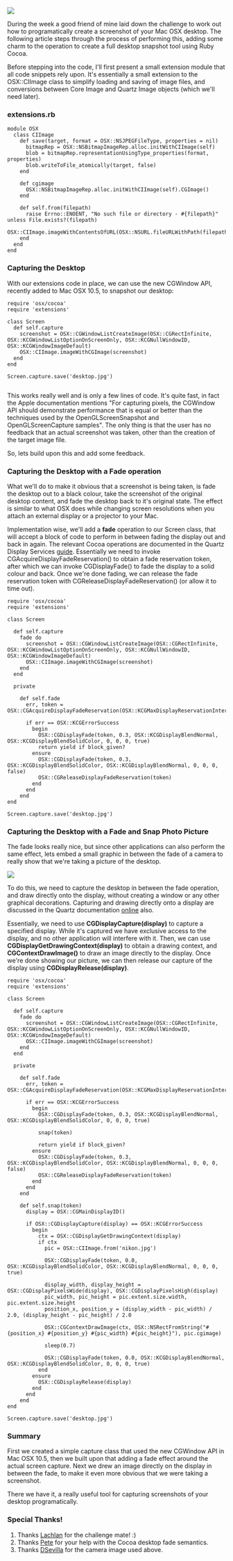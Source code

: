 <img src="/assets/2008/1/12/snap1.jpg"/>

During the week a good friend of mine laid down the challenge to work out how to programatically create a screenshot of your Mac OSX desktop. The following article steps through the process of performing this, adding some charm to the operation to create a full desktop snapshot tool using Ruby Cocoa.

Before stepping into the code, I'll first present a small extension module that all code snippets rely upon. It's essentially a small extension to the OSX::CIImage class to simplify loading and saving of image files, and conversions between Core Image and Quartz Image objects (which we'll need later).

### extensions.rb

    module OSX
      class CIImage      
        def save(target, format = OSX::NSJPEGFileType, properties = nil)
          bitmapRep = OSX::NSBitmapImageRep.alloc.initWithCIImage(self)
          blob = bitmapRep.representationUsingType_properties(format, properties)
          blob.writeToFile_atomically(target, false)
        end
    
        def cgimage
          OSX::NSBitmapImageRep.alloc.initWithCIImage(self).CGImage()
        end
    
        def self.from(filepath)
          raise Errno::ENOENT, "No such file or directory - #{filepath}" unless File.exists?(filepath)
          OSX::CIImage.imageWithContentsOfURL(OSX::NSURL.fileURLWithPath(filepath))
        end
      end
    end

### Capturing the Desktop

With our extensions code in place, we can use the new CGWindow API, recently added to Mac OSX 10.5, to snapshot our desktop:

    require 'osx/cocoa'
    require 'extensions'

    class Screen
      def self.capture
        screenshot = OSX::CGWindowListCreateImage(OSX::CGRectInfinite, OSX::KCGWindowListOptionOnScreenOnly, OSX::KCGNullWindowID, OSX::KCGWindowImageDefault)
        OSX::CIImage.imageWithCGImage(screenshot)
      end
    end

    Screen.capture.save('desktop.jpg')

<img src=""/>

This works really well and is only a few lines of code. It's quite fast, in fact the Apple documentation mentions "For capturing pixels, the CGWindow API should demonstrate performance that is equal or better than the techniques used by the OpenGLScreenSnapshot and OpenGLScreenCapture samples". The only thing is that the user has no feedback that an actual screenshot was taken, other than the creation of the target image file.

So, lets build upon this and add some feedback.

### Capturing the Desktop with a Fade operation

What we'll do to make it obvious that a screenshot is being taken, is fade the desktop out to a black colour, take the screenshot of the original desktop content, and fade the desktop back to it's original state. The effect is similar to what OSX does while changing screen resolutions when you attach an external display or a projector to your Mac.

Implementation wise, we'll add a __fade__ operation to our Screen class, that will accept a block of code to perform in between fading the display out and back in again. The relevant Cocoa operations are documented in the Quartz Display Services [guide](http://developer.apple.com/documentation/GraphicsImaging/Conceptual/QuartzDisplayServicesConceptual/Articles/FadeEffects.html#//apple_ref/doc/uid/TP40004232). Essentially we need to invoke CGAcquireDisplayFadeReservation() to obtain a fade reservation token, after which we can invoke CGDisplayFade() to fade the display to a solid colour and back. Once we're done fading, we can release the fade reservation token with CGReleaseDisplayFadeReservation() (or allow it to time out).

    require 'osx/cocoa'
    require 'extensions'

    class Screen
  
      def self.capture
        fade do
          screenshot = OSX::CGWindowListCreateImage(OSX::CGRectInfinite, OSX::KCGWindowListOptionOnScreenOnly, OSX::KCGNullWindowID, OSX::KCGWindowImageDefault)
          OSX::CIImage.imageWithCGImage(screenshot)
        end
      end
  
      private
  
        def self.fade
          err, token = OSX::CGAcquireDisplayFadeReservation(OSX::KCGMaxDisplayReservationInterval)
  
          if err == OSX::KCGErrorSuccess
            begin
              OSX::CGDisplayFade(token, 0.3, OSX::KCGDisplayBlendNormal, OSX::KCGDisplayBlendSolidColor, 0, 0, 0, true)
              return yield if block_given?
            ensure
              OSX::CGDisplayFade(token, 0.3, OSX::KCGDisplayBlendSolidColor, OSX::KCGDisplayBlendNormal, 0, 0, 0, false)
              OSX::CGReleaseDisplayFadeReservation(token)
            end
          end
        end
    end

    Screen.capture.save('desktop.jpg')

### Capturing the Desktop with a Fade and Snap Photo Picture

The fade looks really nice, but since other applications can also perform the same effect, lets embed a small graphic in between the fade of a camera to really show that we're taking a picture of the desktop.

<img src="http://farm1.static.flickr.com/94/249202834_c8d25d461f.jpg?v=0"/>

To do this, we need to capture the desktop in between the fade operation, and draw directly onto the display, without creating a window or any other graphical decorations. Capturing and drawing directly onto a display are discussed in the Quartz documentation [online](http://developer.apple.com/documentation/GraphicsImaging/Conceptual/QuartzDisplayServicesConceptual/Articles/DisplayCapture.html) also.

Essentially, we need to use __CGDisplayCapture(display)__ to capture a specified display. While it's captured we have exclusive access to the display, and no other application will interfere with it. Then, we can use __CGDisplayGetDrawingContext(display)__ to obtain a drawing context, and __CGContextDrawImage()__ to draw an image directly to the display. Once we're done showing our picture, we can then release our capture of the display using __CGDisplayRelease(display)__.

    require 'osx/cocoa'
    require 'extensions'

    class Screen
  
      def self.capture
        fade do
          screenshot = OSX::CGWindowListCreateImage(OSX::CGRectInfinite, OSX::KCGWindowListOptionOnScreenOnly, OSX::KCGNullWindowID, OSX::KCGWindowImageDefault)
          OSX::CIImage.imageWithCGImage(screenshot)
        end
      end
  
      private
  
        def self.fade
          err, token = OSX::CGAcquireDisplayFadeReservation(OSX::KCGMaxDisplayReservationInterval)
  
          if err == OSX::KCGErrorSuccess
            begin
              OSX::CGDisplayFade(token, 0.3, OSX::KCGDisplayBlendNormal, OSX::KCGDisplayBlendSolidColor, 0, 0, 0, true)
          
              snap(token)
          
              return yield if block_given?
            ensure
              OSX::CGDisplayFade(token, 0.3, OSX::KCGDisplayBlendSolidColor, OSX::KCGDisplayBlendNormal, 0, 0, 0, false)
              OSX::CGReleaseDisplayFadeReservation(token)
            end
          end
        end
    
        def self.snap(token)
          display = OSX::CGMainDisplayID()
      
          if OSX::CGDisplayCapture(display) == OSX::KCGErrorSuccess
            begin
              ctx = OSX::CGDisplayGetDrawingContext(display)
              if ctx
                pic = OSX::CIImage.from('nikon.jpg')
            
                OSX::CGDisplayFade(token, 0.0, OSX::KCGDisplayBlendSolidColor, OSX::KCGDisplayBlendNormal, 0, 0, 0, true)
            
                display_width, display_height = OSX::CGDisplayPixelsWide(display), OSX::CGDisplayPixelsHigh(display)
                pic_width, pic_height = pic.extent.size.width, pic.extent.size.height
                position_x, position_y = (display_width - pic_width) / 2.0, (display_height - pic_height) / 2.0
            
                OSX::CGContextDrawImage(ctx, OSX::NSRectFromString("#{position_x} #{position_y} #{pic_width} #{pic_height}"), pic.cgimage)
            
                sleep(0.7)
            
                OSX::CGDisplayFade(token, 0.0, OSX::KCGDisplayBlendNormal, OSX::KCGDisplayBlendSolidColor, 0, 0, 0, true)
              end
            ensure
              OSX::CGDisplayRelease(display)
            end
          end
        end
    end

    Screen.capture.save('desktop.jpg')

### Summary

First we created a simple capture class that used the new CGWindow API in Mac OSX 10.5, then we built upon that adding a fade effect around the actual screen capture. Next we drew an image directly on the display in between the fade, to make it even more obvious that we were taking a screenshot.

There we have it, a really useful tool for capturing screenshots of your desktop programatically.

### Special Thanks!

1. Thanks [Lachlan](http://lachstock.com.au/) for the challenge mate! :)
2. Thanks [Pete](http://notahat.com/) for your help with the Cocoa desktop fade semantics.
3. Thanks [DSevilla](http://www.flickr.com/photos/dsevilla/249202834/) for the camera image used above.

